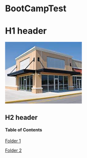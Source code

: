 # BootCampTest
 
# H1 header
![alt text](download1.jpg)
## H2 header
#### Table of Contents
[Folder 1](https://www.umn.edu)

[Folder 2](https://www.umn.edu)




